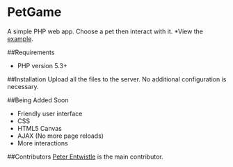 PetGame
========

A simple PHP web app. Choose a pet then interact with it.
*View the [example](http://pet-game.herokuapp.com).

##Requirements 
- PHP version 5.3+

##Installation
Upload all the files to the server. 
No additional configuration is necessary.

##Being Added Soon
- Friendly user interface
- CSS
- HTML5 Canvas
- AJAX (No more page reloads)
- More interactions

##Contributors
[Peter Entwistle](http://peterentwistle.co.uk) is the main contributor.